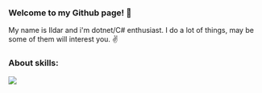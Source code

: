### Welcome to my Github page! 👋

My name is Ildar and i'm dotnet/C# enthusiast. I do a lot of things, may be some of them will interest you. ✌️

### About skills:
<img src="https://img.shields.io/badge/\#-99CC00?logo=Sharp&logoColor=white&style=for-the-badge&logo=appveyor" />

